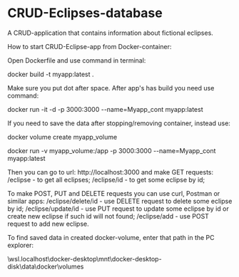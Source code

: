 # CRUD-Eclipses-database
A CRUD-application that contains information about fictional eclipses.

How to start CRUD-Eclipse-app from Docker-container:

Open Dockerfile and use command in terminal:

docker build -t myapp:latest .

Make sure you put dot after space. 
After app's has build you need use command:

docker run -it -d -p 3000:3000 --name=Myapp_cont  myapp:latest

If you need to save the data after stopping/removing container, instead use:

docker volume create myapp_volume

docker run -v myapp_volume:/app -p 3000:3000 --name=Myapp_cont myapp:latest

Then you can go to url: http://localhost:3000 and make GET requests:
/eclipse - to get all eclipses;
/eclipse/id - to get some eclipse by id;

To make POST, PUT and DELETE requests you can use curl, Postman or similar apps:
/eclipse/delete/id - use DELETE request to delete some eclipse by id;
/eclipse/update/id - use PUT request to update some eclipse by id or create new eclipse if such id will not found;
/eclipse/add - use POST request to add new eclipse.

To find saved data in created docker-volume, enter that path in the PC explorer:

\\wsl.localhost\docker-desktop\mnt\docker-desktop-disk\data\docker\volumes
